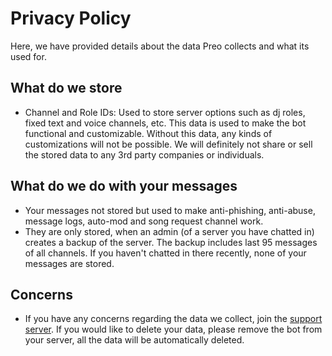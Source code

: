 # Privacy Policy
Here, we have provided details about the data Preo collects and what its used for.

## What do we store
- Channel and Role IDs: Used to store server options such as dj roles, fixed text and voice channels, etc. This data is used to make the bot functional and customizable. Without this data, any kinds of customizations will not be possible. We will definitely not share or sell the stored data to any 3rd party companies or individuals.

## What do we do with your messages
- Your messages not stored but used to make anti-phishing, anti-abuse, message logs, auto-mod and song request channel work.
- They are only stored, when an admin (of a server you have chatted in) creates a backup of the server. The backup includes last 95 messages of all channels. If you haven't chatted in there recently, none of your messages are stored.

## Concerns
- If you have any concerns regarding the data we collect, join the [support server](https://discord.gg/vFRrT48RKs). If you would like to delete your data, please remove the bot from your server, all the data will be automatically deleted.
